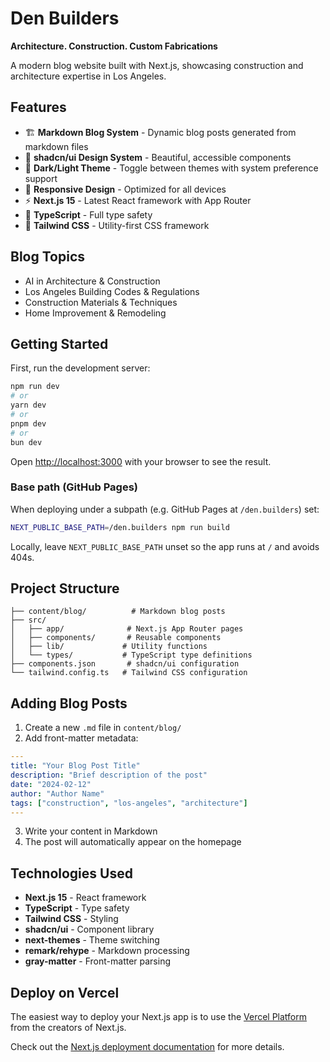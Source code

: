 # Den Builders

**Architecture. Construction. Custom Fabrications**

A modern blog website built with Next.js, showcasing construction and architecture expertise in Los Angeles.

## Features

- 🏗️ **Markdown Blog System** - Dynamic blog posts generated from markdown files
- 🎨 **shadcn/ui Design System** - Beautiful, accessible components
- 🌙 **Dark/Light Theme** - Toggle between themes with system preference support
- 📱 **Responsive Design** - Optimized for all devices
- ⚡ **Next.js 15** - Latest React framework with App Router
- 🎯 **TypeScript** - Full type safety
- 🎨 **Tailwind CSS** - Utility-first CSS framework

## Blog Topics

- AI in Architecture & Construction
- Los Angeles Building Codes & Regulations  
- Construction Materials & Techniques
- Home Improvement & Remodeling

## Getting Started

First, run the development server:

```bash
npm run dev
# or
yarn dev
# or
pnpm dev
# or
bun dev
```

Open [http://localhost:3000](http://localhost:3000) with your browser to see the result.

### Base path (GitHub Pages)

When deploying under a subpath (e.g. GitHub Pages at `/den.builders`) set:

```bash
NEXT_PUBLIC_BASE_PATH=/den.builders npm run build
```

Locally, leave `NEXT_PUBLIC_BASE_PATH` unset so the app runs at `/` and avoids 404s.

## Project Structure

```
├── content/blog/          # Markdown blog posts
├── src/
│   ├── app/              # Next.js App Router pages
│   ├── components/       # Reusable components
│   ├── lib/             # Utility functions
│   └── types/           # TypeScript type definitions
├── components.json       # shadcn/ui configuration
└── tailwind.config.ts   # Tailwind CSS configuration
```

## Adding Blog Posts

1. Create a new `.md` file in `content/blog/`
2. Add front-matter metadata:

```yaml
---
title: "Your Blog Post Title"
description: "Brief description of the post"
date: "2024-02-12"
author: "Author Name"
tags: ["construction", "los-angeles", "architecture"]
---
```

3. Write your content in Markdown
4. The post will automatically appear on the homepage

## Technologies Used

- **Next.js 15** - React framework
- **TypeScript** - Type safety
- **Tailwind CSS** - Styling
- **shadcn/ui** - Component library
- **next-themes** - Theme switching
- **remark/rehype** - Markdown processing
- **gray-matter** - Front-matter parsing

## Deploy on Vercel

The easiest way to deploy your Next.js app is to use the [Vercel Platform](https://vercel.com/new?utm_medium=default-template&filter=next.js&utm_source=create-next-app&utm_campaign=create-next-app-readme) from the creators of Next.js.

Check out the [Next.js deployment documentation](https://nextjs.org/docs/app/building-your-application/deploying) for more details.
